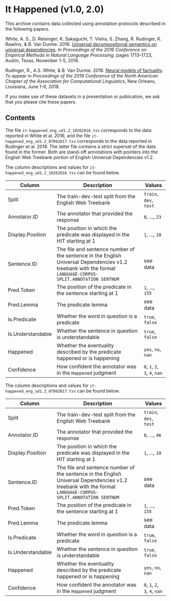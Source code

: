 # It Happened (v1.0, 2.0)

This archive contains data collected using annotation protocols described in the following papers.

White, A. S., D. Reisinger, K. Sakaguchi, T. Vieira, S. Zhang, R. Rudinger, K. Rawlins, & B. Van Durme. 2016. [Universal decompositional semantics on universal dependencies](http://aclweb.org/anthology/D/D16/D16-1177.pdf). In *Proceedings of the 2016 Conference on Empirical Methods in Natural Language Processing*, pages 1713–1723, Austin, Texas, November 1-5, 2016.

Rudinger, R., A.S. White, & B. Van Durme. 2018. [Neural models of factuality](http://aswhite.net/papers/rudinger_neural_2018.pdf). To appear in *Proceedings of the 2018 Conference of the North American Chapter of the Association for Computational Linguistics*, New Orleans, Louisiana, June 1-6, 2018.

If you make use of these datasets in a presentation or publication, we ask that you please cite these papers.

## Contents

The file `it-happened_eng_ud1.2_10262016.tsv` corresponds to the data reported in White et al. 2016, and the file `it-happened_eng_ud1.2_07092017.tsv` corresponds to the data reported in Rudinger et al. 2018. The latter file contains a strict superset of the data found in the former. Both are stand-off annotations with pointers into the English Web Treebank portion of English Universal Dependencies v1.2. 

The column descriptions and values for `it-happened_eng_ud1.2_10262016.tsv` can be found below. 

| Column            | Description       | Values            |
|-------------------|-------------------|-------------------|
| Split             | The train-dev-test split from the English Web Treebank | `train`, `dev`, `test` |
| Annotator.ID      | The annotator that provided the response | `0`, ..., `23` |
| Display.Position  | The position in which the predicate was displayed in the HIT starting at 1 | `1`, ..., `10`  |
| Sentence.ID       | The file and sentence number of the sentence in the English Universal Dependencies v1.2 treebank with the format `LANGUAGE-CORPUS-SPLIT.ANNOTATION SENTNUM` | see data |
| Pred.Token        | The position of the predicate in the sentence starting at 1 | `1`, ..., `155` |
| Pred.Lemma        | The predicate lemma | see data |
| Is.Predicate      | Whether the word in question is a predicate | `true`, `false` |
| Is.Understandable | Whether the sentence in question is understandable | `true`, `false` |
| Happened          | Whether the eventuality described by the predicate happened or is happening | `yes`, `no`, `nan` |
| Confidence        | How confident the annotator was in the `Happened` judgment | `0`, `1`, `2`, `3`, `4`, `nan` |

The column descriptions and values for `it-happened_eng_ud1.2_07092017.tsv` can be found below. 

| Column            | Description       | Values            |
|-------------------|-------------------|-------------------|
| Split             | The train-dev-test split from the English Web Treebank | `train`, `dev`, `test` |
| Annotator.ID      | The annotator that provided the response | `0`, ..., `46` |
| Display.Position  | The position in which the predicate was displayed in the HIT starting at 1 | `1`, ..., `10`  |
| Sentence.ID       | The file and sentence number of the sentence in the English Universal Dependencies v1.2 treebank with the format `LANGUAGE-CORPUS-SPLIT.ANNOTATION SENTNUM` | see data |
| Pred.Token        | The position of the predicate in the sentence starting at 1 | `1`, ..., `155` |
| Pred.Lemma        | The predicate lemma | see data |
| Is.Predicate      | Whether the word in question is a predicate | `true`, `false` |
| Is.Understandable | Whether the sentence in question is understandable | `true`, `false` |
| Happened          | Whether the eventuality described by the predicate happened or is happening | `yes`, `no`, `nan` |
| Confidence        | How confident the annotator was in the `Happened` judgment | `0`, `1`, `2`, `3`, `4`, `nan` |